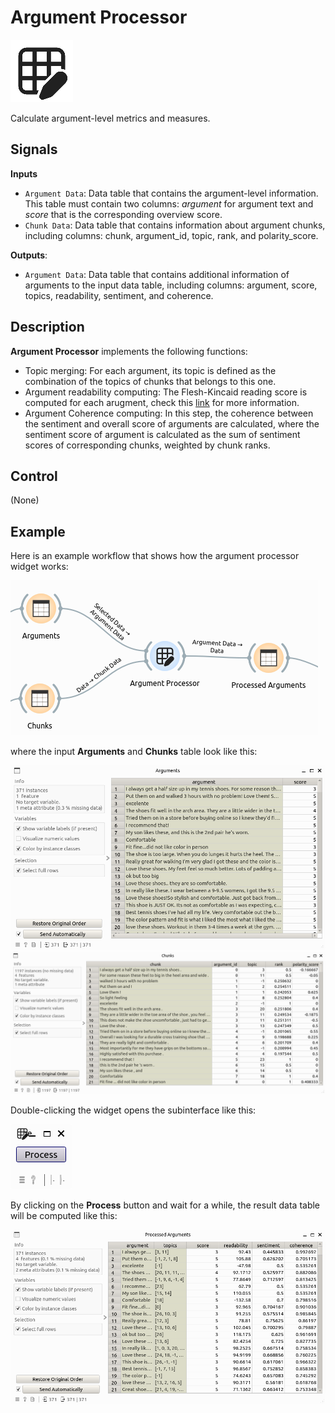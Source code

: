 Argument Processor
==================

![icon](./icons/OWArgProcessor.png)

Calculate argument-level metrics and measures.

## Signals

**Inputs**

- `Argument Data`: Data table that contains the argument-level information. This table must contain two columns: *argument* for argument text and *score* that is the corresponding overview score.
- `Chunk Data`: Data table that contains information about argument chunks, including columns: chunk, argument_id, topic, rank, and polarity_score.

**Outputs**:

- `Argument Data`: Data table that contains additional information of arguments to the input data table, including columns: argument, score, topics, readability, sentiment, and coherence.

## Description

**Argument Processor** implements the following functions:

- Topic merging: For each argument, its topic is defined as the combination of the topics of chunks that belongs to this one.
- Argument readability computing: The Flesh-Kincaid reading score is computed for each arugment, check this [link](https://spacy.io/universe/project/spacy_readability) for more information.
- Argument Coherence computing: In this step, the coherence between the sentiment and overall score of arguments are calculated, where the sentiment score of argument is calculated as the sum of sentiment scores of corresponding chunks, weighted by chunk ranks.

## Control

(None)

## Example

Here is an example workflow that shows how the argument processor widget works:

![workflow](./images/wf_processor.png)

where the input **Arguments** and **Chunks** table look like this:

![df_arguments](./images/df_arguments.png)
![df_chunks](./images/df_chunks.png)

Double-clicking the widget opens the subinterface like this:

![ui](./images/OWArgProcessor.png)

By clicking on the **Process** button and wait for a while, the result data table will be computed like this:

![df_argument_processed](./images/df_arguments_processed.png)